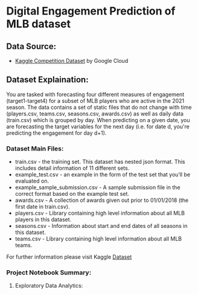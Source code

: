 # Digital Engagement Prediction of MLB dataset

## Data Source: 
- [Kaggle Competition Dataset](https://www.kaggle.com/c/mlb-player-digital-engagement-forecasting/data) by Google Cloud

## Dataset Explaination:
You are tasked with forecasting four different measures of engagement (target1-target4) for a subset of MLB players who are active in the 2021 season. The data contains a set of static files that do not change with time (players.csv, teams.csv, seasons.csv, awards.csv) as well as daily data (train.csv) which is grouped by day. When predicting on a given date, you are forecasting the target variables for the next day (i.e. for date d, you're predicting the engagement for day d+1).

### Dataset Main Files:
- train.csv - the training set. This dataset has nested json format. This includes detail information of 11 different sets.
- example_test.csv - an example in the form of the test set that you’ll be evaluated on.
- example_sample_submission.csv - A sample submission file in the correct format based on the example test set.
- awards.csv - A collection of awards given out prior to 01/01/2018 (the first date in train.csv).
- players.csv - Library containing high level information about all MLB players in this dataset.
- seasons.csv - Information about start and end dates of all seasons in this dataset.
- teams.csv - Library containing high level information about all MLB teams.

For further information please visit Kaggle [Dataset](https://www.kaggle.com/c/mlb-player-digital-engagement-forecasting/data)

### Project Notebook Summary:
1. Exploratory Data Analytics:

